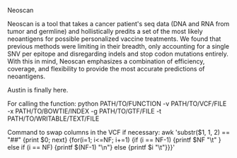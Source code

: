 Neoscan

Neoscan is a tool that takes a cancer patient's seq data (DNA and RNA from tumor and germline) and hollistically predits a set of the most likely neoantigens for possible personalized vaccine treatments.  We found that previous methods were limiting in their breadth, only accounting for a single SNV per epitope and disregarding indels and stop codon mutations entirely.  With this in mind, Neoscan emphasizes a combination of efficiency, coverage, and flexibility to provide the most accurate predictions of neoantigens.




Austin is finally here.

For calling the function:
python PATH/TO/FUNCTION -v PATH/TO/VCF/FILE -x PATH/TO/BOWTIE/INDEX -g PATH/TO/GTF/FILE -t PATH/TO/WRITABLE/TEXT/FILE


Command to swap columns in the VCF if necessary:
awk 'substr($1, 1, 2) == "##" {print $0; next} {for(i=1; i<=NF; i+=1) {if (i == NF-1) {printf $NF "\t" } else if (i == NF) {printf $(NF-1) "\n"} else {printf $i "\t"}}}'